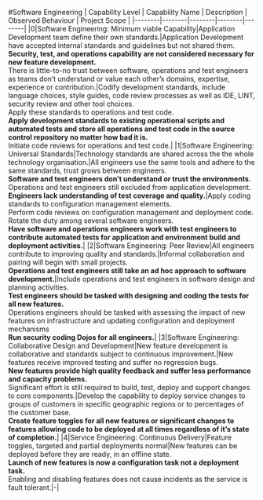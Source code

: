 #Software Engineering
| Capability Level | Capability Name | Description | Observed Behaviour | Project Scope |
|--------|--------|--------|--------|--------|
|0|Software Engineering: Minimum viable Capability|Application Development  team define their own standards.|Application Development have accepted internal standards and guidelines but not shared them.<br>**Security, test, and operations capability are not considered necessary for new feature development.**<br>There is little-to-no trust between software, operations and test engineers as teams don’t understand or value each other’s domains, expertise, experience or contribution.|Codify development standards, include language choices, style guides, code review processes as well as IDE, LINT, security review and other tool choices.<br> Apply these standards to operations and test code.<br>**Apply development standards to existing operational scripts and automated tests and store all operations and test code in the source control repository no matter how bad it is.**<br>Initiate code reviews for operations and test code.|
|1|Software Engineering: Universal Standards|Technology standards are shared across the the whole technology organisation.|All engineers use the same tools and adhere to the same standards, trust grows between engineers.<br>**Software and test engineers don’t understand or trust the environments.**<br>Operations and test engineers still excluded from application development.<br>**Engineers lack understanding of test coverage and quality.**|Apply coding standards to configuration management elements.<br>Perform code reviews on configuration management and deployment code. Rotate the duty among several software engineers.<br>**Have software and operations engineers work with test engineers to contribute automated tests for application and environment build and deployment activities.**|
|2|Software Engineering: Peer Review|All engineers contribute to improving quality and standards.|Informal collaboration and pairing will begin with small projects.<br>**Operations and test engineers still take an ad hoc approach to software development.**|Include operations and test engineers in software design and planning activities.<br>**Test engineers should be tasked with designing and coding the tests for all new features.**<br>Operations engineers should be tasked with assessing the impact of new features on infrastructure and updating configuration and deployment mechanisms<br>**Run security coding Dojos for all engineers.**|
|3|Software Engineering: Collaborative Design and Development|New feature development is collaborative and standards subject to continuous improvement.|New features receive improved testing and suffer no regression bugs.<br>**New features provide high quality feedback and suffer less performance and capacity problems.**<br>Significant effort is still required to build, test, deploy and support changes to core components.|Develop the capability to deploy service changes to groups of customers in specific geographic regions or to percentages of the customer base.<br>**Create feature toggles for all new features or significant changes to features allowing code to be deployed at all times regardless of it’s state of completion.**|
|4|Service Engineering: Continuous Delivery|Feature toggles, targeted and partial deployments normal|New features can be deployed before they are ready, in an offline state.<br>**Launch of new features is now a configuration task not a deployment task.**<br>Enabling and disabling features does not cause incidents as the service is fault tolerant.|-|
